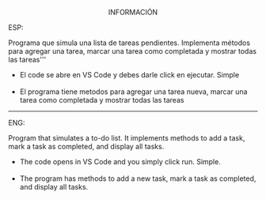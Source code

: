 <p align="center">INFORMACIÓN</p>

ESP:

Programa que simula una lista de tareas pendientes.
Implementa métodos para agregar una tarea, marcar una tarea como
completada y mostrar todas las tareas'''


<ul>
<li>El code se abre en VS Code y debes darle click en ejecutar. Simple </li>
<br>
<li>El programa tiene metodos para agregar una tarea nueva, marcar una tarea como completada y mostrar todas las tareas</li>
</ul>


---

ENG:

Program that simulates a to-do list. It implements methods to add a task, mark a task as completed, and display all tasks.

<ul>
<li>The code opens in VS Code and you simply click run. Simple.</li>
<br>
<li>The program has methods to add a new task, mark a task as completed, and display all tasks.</li>
</ul>
